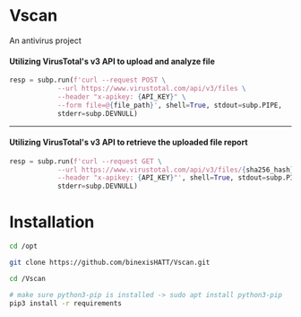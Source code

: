 # Vscan
An antivirus project

#### Utilizing VirusTotal's v3 API to upload and analyze file
```python
resp = subp.run(f'curl --request POST \
  			--url https://www.virustotal.com/api/v3/files \
  			--header "x-apikey: {API_KEY}" \
  			--form file=@{file_path}', shell=True, stdout=subp.PIPE,
  			stderr=subp.DEVNULL)
```
----------------------------------------------------------------------------------------------------------------------------------------

#### Utilizing VirusTotal's v3 API to retrieve the uploaded file report
```python
resp = subp.run(f'curl --request GET \
	  		--url https://www.virustotal.com/api/v3/files/{sha256_hash} \
	  		--header "x-apikey: {API_KEY}"', shell=True, stdout=subp.PIPE,
	  		stderr=subp.DEVNULL)
```

# Installation
```bash
cd /opt

git clone https://github.com/binexisHATT/Vscan.git

cd /Vscan

# make sure python3-pip is installed -> sudo apt install python3-pip
pip3 install -r requirements
```
